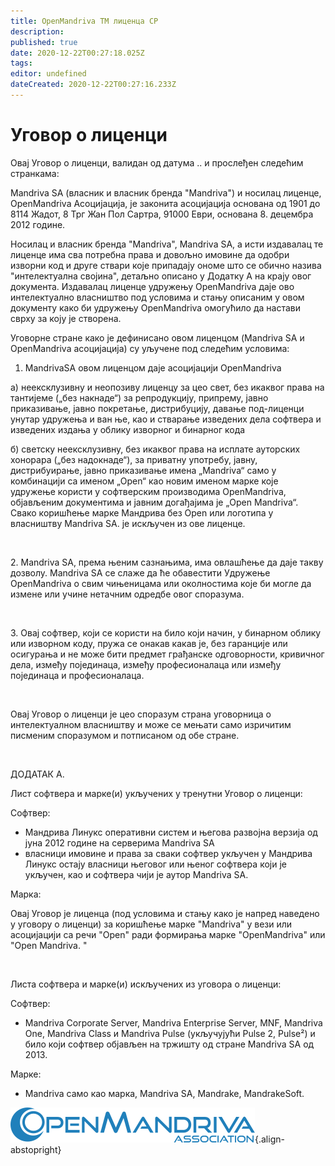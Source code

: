 ```yaml
---
title: OpenMandriva TM лиценца СР
description: 
published: true
date: 2020-12-22T00:27:18.025Z
tags: 
editor: undefined
dateCreated: 2020-12-22T00:27:16.233Z
---
```


# Уговор о лиценци

Овај Уговор о лиценци, валидан од датума .. и прослеђен следећим странкама:

Mandriva SA (власник и власник бренда "Mandriva") и носилац лиценце, OpenMandriva Асоцијација, је законита асоцијација основана од 1901 до 8114 Жадот, 8 Трг Жан Пол Сартра, 91000 Еври, основана 8. децембра 2012 године.

Носилац и власник бренда "Mandriva", Mandriva SA,  а исти издавалац те лиценце има сва потребна права и довољно имовине да одобри изворни код и друге ствари које припадају ономе што се обично назива "интелектуална својина", детаљно описано у Додатку А на крају овог документа. Издавалац лиценце удружењу OpenMandriva даје ово интелектуално власништво под условима и стању описаним у овом документу како би удружењу OpenMandriva омогућило да настави сврху за коју је створена.

Уговорне стране како је дефинисано овом лиценцом (Mandriva SA и OpenMandriva асоцијација) су уључене под следећим условима: 

1. MandrivaSA овом лиценцом даје асоцијацији ОpenMandriva

a) неексклузивну и неопозиву лиценцу за цео свет, без икаквог права на тантијеме („без накнаде“) за репродукцију, припрему, јавно приказивање, јавно покретање, дистрибуцију, давање под-лиценци унутар удружења и ван ње, као и стварање изведених дела софтвера и изведених издања у облику изворног и бинарног кода

б) светску неексклузивну, без икаквог права на исплате ауторских хонорара („без надокнаде“), за приватну употребу, јавну, дистрибуирање, јавно приказивање имена „Mandriva“ само у комбинацији са именом „Open“ као новим именом марке које удружење користи у софтверским производима OpenMandriva, објављеним документима и јавним догађајима је „Open Mandriva“. Свако коришћење марке Мандрива без Open или логотипа у власништву Mandriva SА. је искључен из ове лиценце.
<p><br /></p>
2. Mandriva SА, према њеним сазнањима, има овлашћење да даје такву дозволу. Mandriva SА се слаже да ће обавестити Удружење OpenMandriva о свим чињеницама или околностима које би могле да измене или учине нетачним одредбe овог споразума.
<p><br /></p>
3. Овај софтвер, који се користи на било који начин, у бинарном облику или изворном коду, пружа се онакав какав је, без гаранције или осигурања и не може бити предмет грађанске одговорности, кривичног дела, између појединаца, између професионалаца или између појединаца и професионалаца.
<p><br /></p>
Овај Уговор о лиценци је цео споразум страна уговорница о интелектуалном власништву и може се мењати само изричитим писменим споразумом и потписаном од обе стране.

<p><br /></p>ДОДАТАК A.

Лист софтвера и марке(и) укључених у тренутни Уговор о лиценци:

Софтвер:

- Мандрива Линукс оперативни систем и његова развојна верзија од јуна 2012 године на серверима Mandriva SA
- власници имовине и права за сваки софтвер укључен у Mандрива Линукс остају власници његовог или њеног софтвера који је укључен, као и софтвера чији је аутор Mandriva SA.

Марка:

Овај Уговор је лиценца (под условима и стању како је напред наведено у уговору о лиценци) за коришћење марке "Mandriva" у вези или асоцијацији са речи "Open" ради формирања марке "OpenMandriva" или "Open Mandriva. "
<p><br /></p>
Листа софтвера и марке(и) искључених из уговора о лиценци:

Софтвер:

- Mandriva Corporate Server, Mandriva Enterprise Server, MNF, Mandriva One, Mandriva Class и Mandriva Pulse (укључујући Pulse 2, Pulse²) и било који софтвер објављен на тржишту од стране Mandriva SA од 2013.

Марке:

- Mandriva само као марка, Mandriva SA, Mandrake, MandrakeSoft.

![header-tr-asso.png](/assets/header-tr-asso.png){.align-abstopright}